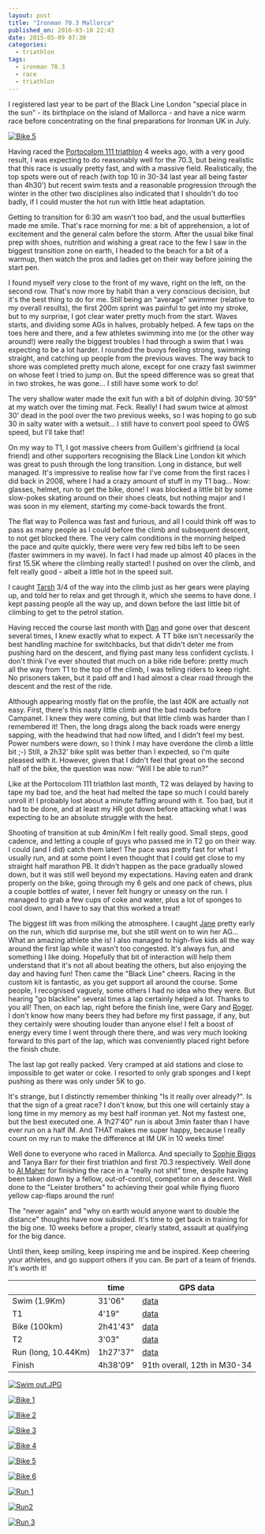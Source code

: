 ```yaml
---
layout: post
title: "Ironman 70.3 Mallorca"
published_on: 2016-03-10 22:43
date: 2015-05-09 07:30
categories:
  - triathlon
tags:
  - ironman 70.3
  - race
  - triathlon
---
```

I registered last year to be part of the Black Line London "special place in the sun" - its birthplace on the island of Mallorca - and have a nice warm race before concentrating on the final preparations for Ironman UK in July.

<p class="attachement"><a href="{{ "bike5.JPG" | image_path | cdn }}" title="Bike 5" rel="lightbox[mallorca_70.3_2015]"><img src="{{ "bike5_r500.JPG" | image_path | cdn }}" alt="Bike 5" /></a></p>

<!--more-->
Having raced the [Portocolom 111 triathlon](/triathlon-internacional-portocolom-111-2015/) 4 weeks ago, with a very good result, I was expecting to do reasonably well for the 70.3, but being realistic that this race is usually pretty fast, and with a massive field. Realistically, the top spots were out of reach (with top 10 in 30-34 last year all being faster than 4h30') but recent swim tests and a reasonable progression through the winter in the other two disciplines also indicated that I shouldn't do too badly, if I could muster the hot run with little heat adaptation.

Getting to transition for 6:30 am wasn't too bad, and the usual butterflies made me smile. That's race morning for me: a bit of apprehension, a lot of excitement and the general calm before the storm.
After the usual bike final prep with shoes, nutrition and wishing a great race to the few I saw in the biggest transition zone on earth, I headed to the beach for a bit of a warmup, then watch the pros and ladies get on their way before joining the start pen.

I found myself very close to the front of my wave, right on the left, on the second row. That's now more by habit than a very conscious decision, but it's the best thing to do for me. Still being an "average" swimmer (relative to my overall results), the first 200m sprint was painful to get into my stroke, but to my surprise, I got clear water pretty much from the start. Waves starts, and dividing some AGs in halves, probably helped. A few taps on the toes here and there, and a few athletes swimming into me (or the other way around!) were really the biggest troubles I had through a swim that I was expecting to be a lot harder.
I rounded the buoys feeling strong, swimming straight, and catching up people from the previous waves. The way back to shore was completed pretty much alone, except for one crazy fast swimmer on whose feet I tried to jump on. But the speed difference was so great that in two strokes, he was gone... I still have some work to do!

The very shallow water made the exit fun with a bit of dolphin diving.
30'59" at my watch over the timing mat. Feck. Really! I had swum twice at almost 30' dead in the pool over the two previous weeks, so I was hoping to go sub 30 in salty water with a wetsuit... I still have to convert pool speed to OWS speed, but I'll take that!

On my way to T1, I got massive cheers from Guillem's girlfriend (a local friend) and other supporters recognising the Black Line London kit which was great to push through the long transition.
Long in distance, but well managed. It's impressive to realise how far I've come from the first races I did back in 2008, where I had a crazy amount of stuff in my T1 bag... Now: glasses, helmet, run to get the bike, done!
I was blocked a little bit by some slow-pokes skating around on their shoes cleats, but nothing major and I was soon in my element, starting my come-back towards the front.

The flat way to Pollenca was fast and furious, and all I could think off was to pass as many people as I could before the climb and subsequent descent, to not get blocked there. The very calm conditions in the morning helped the pace and quite quickly, there were very few red bibs left to be seen (faster swimmers in my wave). In fact I had made up almost 40 places in the first 15.5K where the climbing really started!
I pushed on over the climb, and felt really good - albeit a little hot in the speed suit.

I caught <a href="https://twitter.com/supergal007">Tarsh</a> 3/4 of the way into the climb just as her gears were playing up, and told her to relax and get through it, which she seems to have done.
I kept passing people all the way up, and down before the last little bit of climbing to get to the petrol station.

Having recced the course last month with <a href="https://twitter.com/_danielmoll">Dan</a> and gone over that descent several times, I knew exactly what to expect. A TT bike isn't necessarily the best handling machine for switchbacks, but that didn't deter me from pushing hard on the descent, and flying past many less confident cyclists.
I don't think I've ever shouted that much on a bike ride before: pretty much all the way from T1 to the top of the climb, I was telling riders to keep right. No prisoners taken, but it paid off and I had almost a clear road through the descent and the rest of the ride.

Although appearing mostly flat on the profile, the last 40K are actually not easy. First, there's this nasty little climb and the bad roads before Campanet. I knew they were coming, but that little climb was harder than I remembered it!
Then, the long drags along the back roads were energy sapping, with the headwind that had now lifted, and I didn't feel my best. Power numbers were down, so I think I may have overdone the climb a little bit ;-)
Still, a 2h32' bike split was better than I expected, so I'm quite pleased with it. However, given that I didn't feel that great on the second half of the bike, the question was now: "Will I be able to run?"

Like at the Portocolom 111 triathlon last month, T2 was delayed by having to tape my bad toe, and the heat had melted the tape so much I could barely unroll it! I probably lost about a minute faffing around with it. Too bad, but it had to be done, and at least my HR got down before attacking what I was expecting to be an absolute struggle with the heat.

Shooting of transition at sub 4min/Km I felt really good. Small steps, good cadence, and letting a couple of guys who passed me in T2 go on their way. I could (and I did) catch them later!
The pace was pretty fast for what I usually run, and at some point I even thought that I could get close to my straight half marathon PB. It didn't happen as the pace gradually slowed down, but it was still well beyond my expectations.
Having eaten and drank properly on the bike, going through my 6 gels and one pack of chews, plus a couple bottles of water, I never felt hungry or uneasy on the run. I managed to grab a few cups of coke and water, plus a lot of sponges to cool down, and I have to say that this worked a treat!

The biggest lift was from milking the atmosphere. I caught <a href="https://twitter.com/janehansom">Jane</a> pretty early on the run, which did surprise me, but she still went on to win her AG... What an amazing athlete she is!
I also managed to high-five kids all the way around the first lap while it wasn't too congested. It's always fun, and something I like doing. Hopefully that bit of interaction will help them understand that it's not all about beating the others, but also enjoying the day and having fun!
Then came the "Black Line" cheers. Racing in the custom kit is fantastic, as you get support all around the course. Some people, I recognised vaguely, some others I had no idea who they were. But hearing "go blackline" several times a lap certainly helped a lot. Thanks to you all!
Then, on each lap, right before the finish line, were Gary and <a href="https://twitter.com/rogerbarr">Roger</a>. I don't know how many beers they had before my first passage, if any, but they certainly were shouting louder than anyone else! I felt a boost of energy every time I went through there there, and was very much looking forward to this part of the lap, which was conveniently placed right before the finish chute.

The last lap got really packed. Very cramped at aid stations and close to impossible to get water or coke. I resorted to only grab sponges and I kept pushing as there was only under 5K to go.

It's strange, but I distinctly remember thinking "Is it really over already?". Is that the sign of a great race? I don't know, but this one will certainly stay a long time in my memory as my best half ironman yet. Not my fastest one, but the best executed one. A 1h27'40" run is about 3min faster than I have ever run on a half IM. And THAT makes me super happy, because I really count on my run to make the difference at IM UK in 10 weeks time!

Well done to everyone who raced in Mallorca. And specially to <a href="https://twitter.com/sophie_biggs">Sophie Biggs</a> and Tanya Barr for their first triathlon and first 70.3 respectively. Well done to <a href="https://twitter.com/alastairmaher">Al Maher</a> for finishing the race in a "really not shit" time, despite having been taken down by a fellow, out-of-control, competitor on a descent. Well done to the "Leister brothers" to achieving their goal while flying fluoro yellow cap-flaps around the run!

The "never again" and "why on earth would anyone want to double the distance" thoughts have now subsided. It's time to get back in training for the big one. 10 weeks before a proper, clearly stated, assault at qualifying for the big dance.

Until then, keep smiling, keep inspiring me and be inspired. Keep cheering your athletes, and go support others if you can. Be part of a team of friends. It's worth it!

<div class="table_container">
    <table>
        <thead>
            <tr>
                <th></th>
                <th>time</th>
                <th>GPS data</th>
            </tr>
        </thead>
        <tbody>
            <tr>
                <td>Swim (1.9Km)</td>
                <td>31'06"</td>
                <td><a title="swim data" href="https://connect.garmin.com/modern/activity/770043319/1">data</a></td>
            </tr>
            <tr>
                <td>T1</td>
                <td>4'19"</td>
                <td><a title="t1 data" href="https://connect.garmin.com/modern/activity/770043319/2">data</a></td>
            </tr>
            <tr>
                <td>Bike (100km)</td>
                <td>2h41'43"</td>
                <td><a title="bike data" href="https://connect.garmin.com/modern/activity/770043319/3">data</a>
            </tr>
            <tr>
                <td>T2</td>
                <td>3'03"</td>
                <td><a title="t2 data" href="https://connect.garmin.com/modern/activity/770043319/4">data</a></td>
            </tr>
            <tr>
                <td>Run (long, 10.44Km)</td>
                <td>1h27'37"</td>
                <td><a title="run data" href="https://connect.garmin.com/modern/activity/770043319/5">data</a></td>
            </tr>
            <tr>
                <td>Finish</td>
                <td>4h38'09"</td>
                <td>91th overall, 12th in M30-34</td>
            </tr>
        </tbody>
    </table>
</div>

<div class="gallery">
    <dl class="gallery-item">
        <dt class="gallery-icon attachement">
            <a href="{{ "0_swim_out.JPG" | image_path | cdn }}" title="Swim out" rel="lightbox[mallorca_70.3_2015]"><img src="{{ "0_swim_out_r300.JPG" | image_path | cdn }}" alt="Swim out.JPG" /></a>
        </dt>
    </dl>
    <dl class="gallery-item">
        <dt class="gallery-icon attachement">
            <a href="{{ "bike1.JPG" | image_path | cdn }}" title="Bike 1" rel="lightbox[mallorca_70.3_2015]"><img src="{{ "bike1_r300.JPG" | image_path | cdn }}" alt="Bike 1" /></a>
        </dt>
    </dl>
    <dl class="gallery-item">
        <dt class="gallery-icon attachement">
            <a href="{{ "bike2.JPG" | image_path | cdn }}" title="Bike 2" rel="lightbox[mallorca_70.3_2015]"><img src="{{ "bike2_r300.JPG" | image_path | cdn }}" alt="Bike 2" /></a>
        </dt>
    </dl>
    <dl class="gallery-item">
        <dt class="gallery-icon attachement">
            <a href="{{ "bike3.JPG" | image_path | cdn }}" title="Bike 3" rel="lightbox[mallorca_70.3_2015]"><img src="{{ "bike3_r300.JPG" | image_path | cdn }}" alt="Bike 3" /></a>
        </dt>
    </dl>
    <dl class="gallery-item">
        <dt class="gallery-icon attachement">
            <a href="{{ "bike4.JPG" | image_path | cdn }}" title="Bike 4" rel="lightbox[mallorca_70.3_2015]"><img src="{{ "bike4_r300.JPG" | image_path | cdn }}" alt="Bike 4" /></a>
        </dt>
    </dl>
    <dl class="gallery-item">
        <dt class="gallery-icon attachement">
            <a href="{{ "bike5.JPG" | image_path | cdn }}" title="Bike 5" rel="lightbox[mallorca_70.3_2015]"><img src="{{ "bike5_r300.JPG" | image_path | cdn }}" alt="Bike 5" /></a>
        </dt>
    </dl>
    <dl class="gallery-item">
        <dt class="gallery-icon attachement">
            <a href="{{ "bike6.JPG" | image_path | cdn }}" title="Bike 6" rel="lightbox[mallorca_70.3_2015]"><img src="{{ "bike6_r300.JPG" | image_path | cdn }}" alt="Bike 6" /></a>
        </dt>
    </dl>
    <dl class="gallery-item">
        <dt class="gallery-icon attachement">
            <a href="{{ "run1.JPG" | image_path | cdn }}" title="Run 1" rel="lightbox[mallorca_70.3_2015]"><img src="{{ "run1_r300.JPG" | image_path | cdn }}" alt="Run 1" /></a>
        </dt>
    </dl>
    <dl class="gallery-item">
        <dt class="gallery-icon attachement">
            <a href="{{ "run2.JPG" | image_path | cdn }}" title="Run 2" rel="lightbox[mallorca_70.3_2015]"><img src="{{ "run2_r300.JPG" | image_path | cdn }}" alt="Run2" /></a>
        </dt>
    </dl>
    <dl class="gallery-item">
        <dt class="gallery-icon attachement">
            <a href="{{ "run3.JPG" | image_path | cdn }}" title="Run 3" rel="lightbox[mallorca_70.3_2015]"><img src="{{ "run3_r300.JPG" | image_path | cdn }}" alt="Run 3" /></a>
        </dt>
    </dl>
</div>
